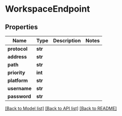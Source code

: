 # WorkspaceEndpoint


## Properties

Name | Type | Description | Notes
------------ | ------------- | ------------- | -------------
**protocol** | **str** |  | 
**address** | **str** |  | 
**path** | **str** |  | 
**priority** | **int** |  | 
**platform** | **str** |  | 
**username** | **str** |  | 
**password** | **str** |  | 

[[Back to Model list]](../README.md#models) [[Back to API list]](../README.md#api-endpoints) [[Back to README]](../README.md)


